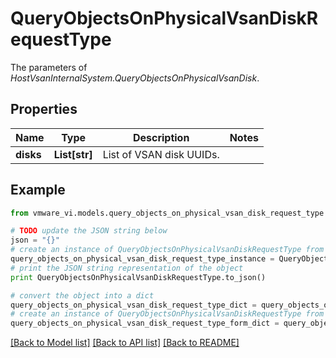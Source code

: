 # QueryObjectsOnPhysicalVsanDiskRequestType

The parameters of *HostVsanInternalSystem.QueryObjectsOnPhysicalVsanDisk*. 

## Properties
Name | Type | Description | Notes
------------ | ------------- | ------------- | -------------
**disks** | **List[str]** | List of VSAN disk UUIDs.  | 

## Example

```python
from vmware_vi.models.query_objects_on_physical_vsan_disk_request_type import QueryObjectsOnPhysicalVsanDiskRequestType

# TODO update the JSON string below
json = "{}"
# create an instance of QueryObjectsOnPhysicalVsanDiskRequestType from a JSON string
query_objects_on_physical_vsan_disk_request_type_instance = QueryObjectsOnPhysicalVsanDiskRequestType.from_json(json)
# print the JSON string representation of the object
print QueryObjectsOnPhysicalVsanDiskRequestType.to_json()

# convert the object into a dict
query_objects_on_physical_vsan_disk_request_type_dict = query_objects_on_physical_vsan_disk_request_type_instance.to_dict()
# create an instance of QueryObjectsOnPhysicalVsanDiskRequestType from a dict
query_objects_on_physical_vsan_disk_request_type_form_dict = query_objects_on_physical_vsan_disk_request_type.from_dict(query_objects_on_physical_vsan_disk_request_type_dict)
```
[[Back to Model list]](../README.md#documentation-for-models) [[Back to API list]](../README.md#documentation-for-api-endpoints) [[Back to README]](../README.md)


